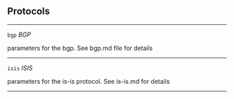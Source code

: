 



## Protocols






<hr />

<div class="dd">

<code>bgp</code>  <i>BGP</i>

</div>
<div class="dt">

parameters for the bgp. See bgp.md file for details

</div>

<hr />

<div class="dd">

<code>isis</code>  <i>ISIS</i>

</div>
<div class="dt">

parameters for the is-is protocol. See is-is.md for details

</div>

<hr />




